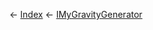 ← [Index](Api-Index) ← [IMyGravityGenerator](SpaceEngineers.Game.ModAPI.Ingame.IMyGravityGenerator)

